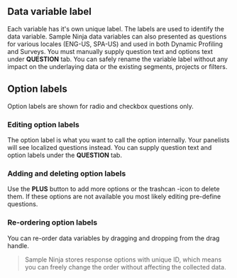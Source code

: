 ## Data variable label
Each variable has it's own unique label. The labels are used to identify the data variable. Sample Ninja data variables can also presented as questions for various locales (ENG-US, SPA-US) and used in both Dynamic Profiling and Surveys. You must manually supply question text and options text under **QUESTION** tab. You can safely rename the variable label without any impact on the underlaying data or the existing segments, projects or filters.

## Option labels
Option labels are shown for radio and checkbox questions only.

### Editing option labels
The option label is what you want to call the option internally. Your panelists will see localized questions instead. You can supply question text and option labels under the **QUESTION** tab. 

### Adding and deleting option labels
Use the **PLUS** button to add more options or the trashcan -icon to delete them. If these options are not available you most likely editing pre-define questions.

### Re-ordering option labels
You can re-order data variables by dragging and dropping from the drag handle.

> Sample Ninja stores response options with unique ID, which means you can freely change the order without affecting the collected data.
